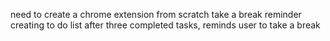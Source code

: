 
need to create a chrome extension from scratch
take a break reminder
creating to do list
after three completed tasks, reminds user to take a break